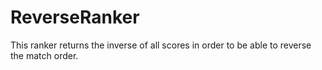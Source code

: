 # ReverseRanker

This ranker returns the inverse of all scores in order to be able to reverse the match order. 